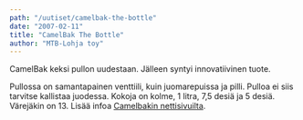 ```yaml
---
path: "/uutiset/camelbak-the-bottle"
date: "2007-02-11"
title: "CamelBak The Bottle"
author: "MTB-Lohja toy"
---
```

CamelBak keksi pullon uudestaan. Jälleen syntyi innovatiivinen tuote.

Pullossa on samantapainen venttiili, kuin juomarepuissa ja pilli. Pulloa ei siis tarvitse kallistaa juodessa. Kokoja on kolme, 1 litra, 7,5 desiä ja 5 desiä. Värejäkin on 13. Lisää infoa [Camelbakin nettisivuilta](http://www.camelbak.com/).